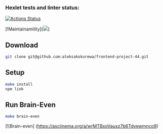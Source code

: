 ### Hexlet tests and linter status:
[![Actions Status](https://github.com/aleksakokorewa/frontend-project-44/workflows/hexlet-check/badge.svg)](https://github.com/aleksakokorewa/frontend-project-44/actions)

[!Maintainamility](<a href="https://codeclimate.com/github/aleksakokorewa/frontend-project-44/maintainability"><img src="https://api.codeclimate.com/v1/badges/529fc931386c89928730/maintainability" /></a>)


## Download

```bash
git clone git@github.com:aleksakokorewa/frontend-project-44.git
```

## Setup

```bash
make install
npm link
```

## Run Brain-Even

```bash
make brain-even
```

[![Brain-even] (https://asciinema.org/a/wrMTBxoVauxz7b6Tdyewmnco9)